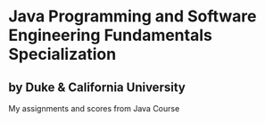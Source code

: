 <h1>Java Programming and Software Engineering Fundamentals Specialization</h1>
<h2>by Duke & California University</h2>

My assignments and scores from Java Course
